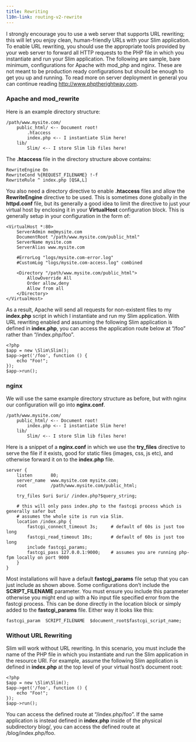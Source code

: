 ```yaml
---
title: Rewriting
l10n-link: routing-v2-rewrite
---
```

I strongly encourage you to use a web server that supports URL rewriting; this will let you enjoy clean, human-friendly
URLs with your Slim application. To enable URL rewriting, you should use the appropriate tools provided by your
web server to forward all HTTP requests to the PHP file in which you instantiate and run your Slim application.
The following are sample, bare minimum, configurations for Apache with mod_php and nginx. These are not meant to
be production ready configurations but should be enough to get you up and running. To read more on server deployment
in general you can continue reading <http://www.phptherightway.com>.

### Apache and mod_rewrite

Here is an example directory structure:

    /path/www.mysite.com/
        public_html/ <-- Document root!
            .htaccess
            index.php <-- I instantiate Slim here!
        lib/
            Slim/ <-- I store Slim lib files here!

The **.htaccess** file in the directory structure above contains:

    RewriteEngine On
    RewriteCond %{REQUEST_FILENAME} !-f
    RewriteRule ^ index.php [QSA,L]

You also need a directory directive to enable **.htaccess** files and allow the **RewriteEngine** directive to be used.
This is sometimes done globally in the **httpd.conf** file, but its generally a good idea to limit the directive to
just your virtual host by enclosing it in your **VirtualHost** configuration block. This is generally setup in your
configuration in the form of:

    <VirtualHost *:80>
        ServerAdmin me@mysite.com
        DocumentRoot "/path/www.mysite.com/public_html"
        ServerName mysite.com
        ServerAlias www.mysite.com

        #ErrorLog "logs/mysite.com-error.log"
        #CustomLog "logs/mysite.com-access.log" combined

        <Directory "/path/www.mysite.com/public_html">
            AllowOverride All
            Order allow,deny
            Allow from all
        </Directory>
    </VirtualHost>

As a result, Apache will send all requests for non-existent files to my **index.php** script in which I instantiate
and run my Slim application. With URL rewriting enabled and assuming the following Slim application is defined in
**index.php**, you can access the application route below at “/foo” rather than “/index.php/foo”.

    <?php
    $app = new \Slim\Slim();
    $app->get('/foo', function () {
        echo "Foo!";
    });
    $app->run();

### nginx

We will use the same example directory structure as before, but with nginx our configuration will go into **nginx.conf**.

    /path/www.mysite.com/
        public_html/ <-- Document root!
            index.php <-- I instantiate Slim here!
        lib/
            Slim/ <-- I store Slim lib files here!

Here is a snippet of a **nginx.conf** in which we use the **try_files** directive to serve the file if it exists,
good for static files (images, css, js etc), and otherwise forward it on to the **index.php** file.

    server {
        listen       80;
        server_name  www.mysite.com mysite.com;
        root         /path/www.mysite.com/public_html;

        try_files $uri $uri/ /index.php?$query_string;	

        # this will only pass index.php to the fastcgi process which is generally safer but
        # assumes the whole site is run via Slim.
        location /index.php {
            fastcgi_connect_timeout 3s;     # default of 60s is just too long
            fastcgi_read_timeout 10s;       # default of 60s is just too long
            include fastcgi_params;
            fastcgi_pass 127.0.0.1:9000;    # assumes you are running php-fpm locally on port 9000
        }
    }

Most installations will have a default **fastcgi_params** file setup that you can just include as shown above.
Some configurations don’t include the **SCRIPT_FILENAME** parameter. You must ensure you include this parameter
otherwise you might end up with a No input file specified error from the fastcgi process. This can be done directly
in the location block or simply added to the **fastcgi_params** file. Either way it looks like this:

    fastcgi_param  SCRIPT_FILENAME  $document_root$fastcgi_script_name;

### Without URL Rewriting

Slim will work without URL rewriting. In this scenario, you must include the name of the PHP file in which you
instantiate and run the Slim application in the resource URI. For example, assume the following Slim application
is defined in **index.php** at the top level of your virtual host’s document root:

    <?php
    $app = new \Slim\Slim();
    $app->get('/foo', function () {
        echo "Foo!";
    });
    $app->run();

You can access the defined route at “/index.php/foo”. If the same application is instead defined in **index.php**
inside of the physical subdirectory blog/, you can access the defined route at /blog/index.php/foo.
